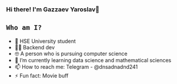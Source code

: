 ### Hi there! I'm Gazzaev Yaroslav👋


## `Who am I?`

- 🏫 HSE University student
- 🧑‍💻 Backend dev
- 🤓 A person who is pursuing computer science
- 🌱 I’m currently learning data science and mathematical sciences
- 📫 How to reach me: Telegram - @dnsadnadnd241
- ⚡ Fun fact: Movie buff
